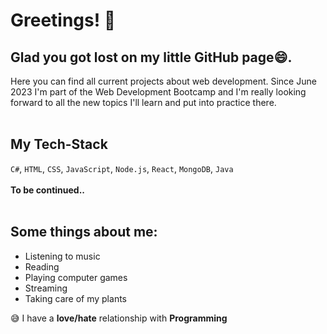 # Greetings! :wave:

## Glad you got lost on my little GitHub page😄. 

Here you can find all current projects about web development. Since June 2023 I'm part of the Web Development Bootcamp and I'm really looking forward to all the new topics I'll learn and put into practice there.
<br/>
<br/>
## My Tech-Stack
`C#`, `HTML`, `CSS`, `JavaScript`, `Node.js`, `React`, `MongoDB`, `Java`\
<br/>
**To be continued..**
<br/>
<br/>
## Some things about me: 

- Listening to music
- Reading
- Playing computer games
- Streaming
- Taking care of my plants

😅 I have a **love/hate** relationship with **Programming**
